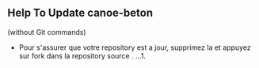 ## Help To Update canoe-beton
(without Git commands)

- Pour s'assurer que votre repository est a jour, supprimez la et appuyez sur fork dans la repository source .
...1.
